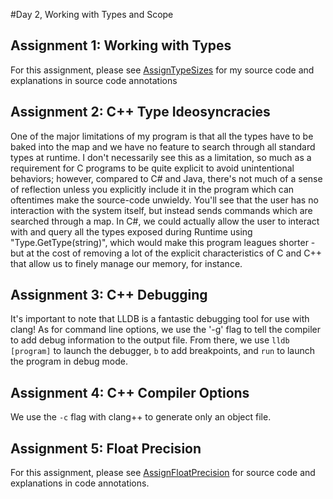 #Day 2, Working with Types and Scope

## Assignment 1: Working with Types
For this assignment, please see [AssignTypeSizes](https://github.com/parsrnet/cpp_training/tree/main/Week1/Day2/AssignTypeSizes) for my source code and explanations in source code annotations

## Assignment 2: C++ Type Ideosyncracies
One of the major limitations of my program is that all the types have to be baked into the map and we have no feature to search through all standard types at runtime. I don't necessarily see this as a limitation, so much as a requirement for C programs to be quite explicit to avoid unintentional behaviors; however, compared to C# and Java, there's not much of a sense of reflection unless you explicitly include it in the program which can oftentimes make the source-code unwieldy. You'll see that the user has no interaction with the system itself, but instead sends commands which are searched through a map. In C#, we could actually allow the user to interact with and query all the types exposed during Runtime using "Type.GetType(string)", which would make this program leagues shorter - but at the cost of removing a lot of the explicit characteristics of C and C++ that allow us to finely manage our memory, for instance.

## Assignment 3: C++ Debugging
It's important to note that LLDB is a fantastic debugging tool for use with clang! As for command line options, we use the '-g' flag to tell the compiler to add debug information to the output file. From there, we use `lldb [program]` to launch the debugger, `b` to add breakpoints, and `run` to launch the program in debug mode.

## Assignment 4: C++ Compiler Options
We use the `-c` flag with clang++ to generate only an object file.

## Assignment 5: Float Precision
For this assignment, please see [AssignFloatPrecision](https://github.com/parsrnet/cpp_training/tree/main/Week1/Day2/AssignFloatPrecision) for source code and explanations in code annotations.
